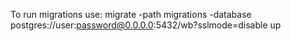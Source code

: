 To run migrations use:
	migrate -path migrations -database postgres://user:password@0.0.0.0:5432/wb?sslmode=disable up 